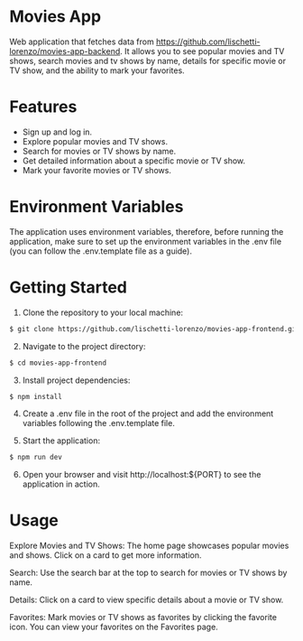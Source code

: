 # Movies App
Web application that fetches data from https://github.com/lischetti-lorenzo/movies-app-backend. It allows you to see popular movies and TV shows, search movies and tv shows by name, details for specific movie or TV show, and the ability to mark your favorites.

# Features

- Sign up and log in.
- Explore popular movies and TV shows.
- Search for movies or TV shows by name.
- Get detailed information about a specific movie or TV show.
- Mark your favorite movies or TV shows.

# Environment Variables

The application uses environment variables, therefore, before running the application, make sure to set up the environment variables in the .env file (you can follow the .env.template file as a guide).

# Getting Started

1. Clone the repository to your local machine:
```bash
$ git clone https://github.com/lischetti-lorenzo/movies-app-frontend.git
```

2. Navigate to the project directory:
```bash
$ cd movies-app-frontend
```

3. Install project dependencies:
```bash
$ npm install
```

4. Create a .env file in the root of the project and add the environment variables following the .env.template file.

5. Start the application:
```bash
$ npm run dev
```

6. Open your browser and visit http://localhost:${PORT} to see the application in action.

# Usage

Explore Movies and TV Shows: The home page showcases popular movies and shows. Click on a card to get more information.

Search: Use the search bar at the top to search for movies or TV shows by name.

Details: Click on a card to view specific details about a movie or TV show.

Favorites: Mark movies or TV shows as favorites by clicking the favorite icon. You can view your favorites on the Favorites page.
